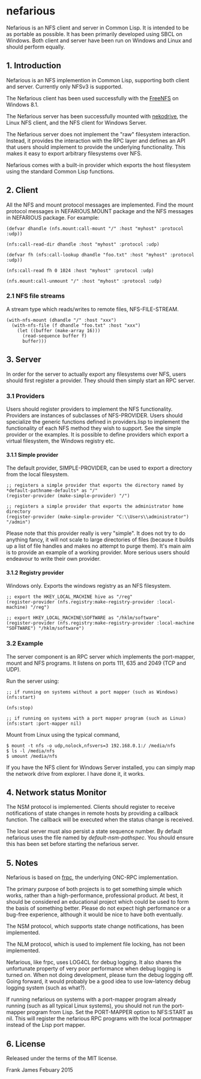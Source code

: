 # nefarious
Nefarious is an NFS client and server in Common Lisp. It is intended to be as portable as possible. 
It has been primarily developed using SBCL on Windows. Both client and server have been run on Windows 
and Linux and should perform equally.

## 1. Introduction

Nefarious is an NFS implemention in Common Lisp, supporting both client and server. Currently only NFSv3 is supported. 

The Nefarious client has been used successfully with the [FreeNFS](http://sourceforge.net/projects/freenfs/) on Windows 8.1.

The Nefarious server has been successfully mounted with [nekodrive](https://code.google.com/p/nekodrive/),
the Linux NFS client, and the NFS client for Windows Server. 

The Nefarious server does not implement the "raw" filesystem interaction. Instead, it provides the interaction
with the RPC layer and defines an API that users should implement to provide the underlying functionality. 
This makes it easy to export arbitrary filesystems over NFS.

Nefarious comes with a built-in provider which exports the host filesystem using the standard Common Lisp functions. 

## 2. Client

All the NFS and mount protocol messages are implemented. Find the mount protocol messages 
in NEFARIOUS.MOUNT package and the NFS messages in NEFARIOUS package. For example:

```
(defvar dhandle (nfs.mount:call-mount "/" :host "myhost" :protocol :udp))

(nfs:call-read-dir dhandle :host "myhost" :protocol :udp)

(defvar fh (nfs:call-lookup dhandle "foo.txt" :host "myhost" :protocol :udp))

(nfs:call-read fh 0 1024 :host "myhost" :protocol :udp)

(nfs.mount:call-unmount "/" :host "myhost" :protocol :udp)
```

### 2.1 NFS file streams

A stream type which reads/writes to remote files, NFS-FILE-STREAM.

```
(with-nfs-mount (dhandle "/" :host "xxx")
  (with-nfs-file (f dhandle "foo.txt" :host "xxx")
    (let ((buffer (make-array 16)))
      (read-sequence buffer f)
      buffer)))
```

## 3. Server 

In order for the server to actually export any filesystems over NFS, users should first register
a provider. They should then simply start an RPC server.

### 3.1 Providers

Users should register providers to implement the NFS functionality. Providers are instances 
of subclasses of NFS-PROVIDER. Users should specialize the generic functions 
defined in providers.lisp to implement the functionality of each NFS method they wish to support.
See the  simple provider or the examples. It is possible to define providers which export
a virtual filesystem, the Windows registry etc.

#### 3.1.1 Simple provider

The default provider, SIMPLE-PROVIDER, can be used to export a directory from the local filesystem.

```
;; registers a simple provider that exports the directory named by *default-pathname-defaults* as "/"
(register-provider (make-simple-provider) "/")

;; registers a simple provider that exports the administrator home directory
(register-provider (make-simple-provider "C:\\Users\\administrator") "/admin")
```

Please note that this provider really is very "simple". It does not try to do anything fancy, it will 
not scale to large directories of files (because it builds up a list of file handles and makes no attempt to 
purge them). It's main aim is to provide an example of a working provider. More serious users
should endeavour to write their own provider.

#### 3.1.2 Registry provider

Windows only. Exports the windows registry as an NFS filesystem. 

```
;; export the HKEY_LOCAL_MACHINE hive as "/reg"
(register-provider (nfs.registry:make-registry-provider :local-machine) "/reg")

;; export HKEY_LOCAL_MACHINE\SOFTWARE as "/hklm/software"
(register-provider (nfs.registry:make-registry-provider :local-machine "SOFTWARE") "/hklm/software")
```

### 3.2 Example
The server component is an RPC server which implements the port-mapper, mount and NFS programs. 
It listens on ports 111, 635 and 2049 (TCP and UDP).

Run the server using:

```
;; if running on systems without a port mapper (such as Windows)
(nfs:start)

(nfs:stop)

;; if running on systems with a port mapper program (such as Linux)
(nfs:start :port-mapper nil)
```

Mount from Linux using the typical command,
```
$ mount -t nfs -o udp,nolock,nfsvers=3 192.168.0.1:/ /media/nfs
$ ls -l /media/nfs
$ umount /media/nfs 
```

If you have the NFS client for Windows Server installed, you can simply map the network drive from explorer.
I have done it, it works.

## 4. Network status Monitor

The NSM protocol is implemented. Clients should register to receive notifications 
of state changes in remote hosts by providing a callback function. The callback will be executed 
when the status change is received.

The local server must also persist a state sequence number. By default nefarious uses the file named by 
*default-nsm-pathspec*. You should ensure this has been set before starting the nefarious server. 

## 5. Notes

Nefarious is based on [frpc](https://github.com/fjames86/frpc), the underlying ONC-RPC implementation.

The primary purpose of both projects is to get something simple which works, rather than a high-performance, professional
product. At best, it should be considered an educational project which could be used to form the basis of something better.
Please do not expect high performance or a bug-free experience, although it would be nice to have both eventually.

The NSM protocol, which supports state change notifications, has been implemented. 

The NLM protocol, which is used to implement file locking, has not been implemented.

Nefarious, like frpc, uses LOG4CL for debug logging. It also shares the unfortunate property of very poor performance
when debug logging is turned on. When not doing development, please turn the debug logging off. Going forward, 
it would probably be a good idea to use low-latency debug logging system (such as what?). 

If running nefarious on systems with a port-mapper program already running (such as all typical Linux systems), you should 
not run the port-mapper program from Lisp. Set the PORT-MAPPER option to NFS:START as nil. This will register the nefarious 
RPC programs with the local portmapper instead of the Lisp port mapper. 

## 6. License

Released under the terms of the MIT license.


Frank James 
Febuary 2015